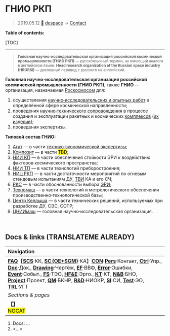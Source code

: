 # ГНИО РКП
> 2019.05.12 [🚀](../index/index.md) [despace](index.md) → [Contact](contact.md)

**Table of contents:**

[TOC]

---

> <small>**Головная научно‑исследовательская организация российской космической промышленности (ГНИО РКП)** — русскоязычный термин, не имеющий аналога в английском языке. **Head research organization of the Russian space industry (HRORSI)** — дословный перевод с русского на английский.</small>

**Головная научно‑исследовательская организация российской космической промышленности (ГНИО РКП)**, также **ГНИО** — организация, назначаемая [Роскосмосом](contact/roskosmos.md) для:

   1. осуществления [научно‑исследовательских и опытных работ](rnd.md) в определённой сфере космической направленности;
   1. проведения [научно‑технического сопровождения](rnd_support.md) в процессе создания и эксплуатации ракетных и космических [комплексов](scs.md) ([их изделий](unit.md));
   1. проведения экспертизы.

**Типовой состав ГНИО:**

   1. [Агат](contact/agat.md) — в части [технико‑экономической экспертизы](fs.md);
   1. [Композит](contact/kompozit_mv.md) — в части <mark>TBD</mark>;
   1. [НИИ КП](contact/niikp.md) — в части обеспечения стойкости ЭРИ к воздействию факторов космического пространства;
   1. [НИИ ТП](contact/niitp.md) — в части технологий приборостроения;
   1. [НИЦ РКП](contact/nic_rkp.md) — в части достаточности мероприятий по огневым стендовым испытаниям ДУ, [ТВИ](test.md) КА и его СЧ;
   1. [РКС](contact/rss.md) — в части обоснованности выбора [ЭРИ](elc.md);
   1. [Техномаш](contact/tehnomash.md) — в части технологий и метрологического обеспечения производственно‑технологической базы;
   1. [Центр Келдыша](contact/keldysh_its.md) — в части технических решений, используемых при разработке ДУ, СЭС, СОТР;
   1. [ЦНИИмаш](contact/tsniimash.md) — головная научно‑исследовательская организация.



<p style="page-break-after:always"> </p>

## Docs & links (TRANSLATEME ALREADY)
|Navigation|
|:-|
|**[FAQ](faq.md)**【**[SCS](scs.md)**·КК, **[SC (OE+SGM)](sc.md)**·КА】**[CON](contact.md)·[Pers](person.md)**·Контакт, **[Ctrl](control.md)**·Упр., **[Doc](doc.md)**·Док., **[Drawing](drawing.md)**·Чертёж, **[EF](ef.md)**·ВВФ, **[Error](error.md)**·Ошибки, **[Event](event.md)**·Событ., **[FS](fs.md)**·ТЭО, **[HF&E](hfe.md)**·Эрго., **[KT](kt.md)**·КТ, **[N&B](nnb.md)**·БНО, **[Project](project.md)**·Проект, **[QM](qm.md)**·БКНР, **[R&D](rnd.md)**·НИОКР, **[SI](si.md)**·СИ, **[Test](test.md)**·ЭО, **[TRL](trl.md)**·УГТ|
|*Sections & pages*|
|**【[](.md)】**<br> <mark>NOCAT</mark>|

   1. Docs: …
   1. <…>
